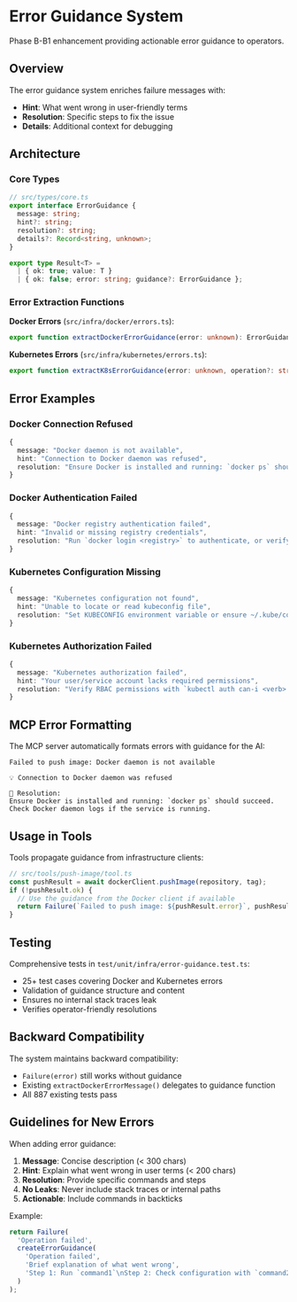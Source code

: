 # Error Guidance System

Phase B-B1 enhancement providing actionable error guidance to operators.

## Overview

The error guidance system enriches failure messages with:
- **Hint**: What went wrong in user-friendly terms
- **Resolution**: Specific steps to fix the issue
- **Details**: Additional context for debugging

## Architecture

### Core Types

```typescript
// src/types/core.ts
export interface ErrorGuidance {
  message: string;
  hint?: string;
  resolution?: string;
  details?: Record<string, unknown>;
}

export type Result<T> =
  | { ok: true; value: T }
  | { ok: false; error: string; guidance?: ErrorGuidance };
```

### Error Extraction Functions

**Docker Errors** (`src/infra/docker/errors.ts`):
```typescript
export function extractDockerErrorGuidance(error: unknown): ErrorGuidance
```

**Kubernetes Errors** (`src/infra/kubernetes/errors.ts`):
```typescript
export function extractK8sErrorGuidance(error: unknown, operation?: string): ErrorGuidance
```

## Error Examples

### Docker Connection Refused

```typescript
{
  message: "Docker daemon is not available",
  hint: "Connection to Docker daemon was refused",
  resolution: "Ensure Docker is installed and running: `docker ps` should succeed. Check Docker daemon logs if the service is running."
}
```

### Docker Authentication Failed

```typescript
{
  message: "Docker registry authentication failed",
  hint: "Invalid or missing registry credentials",
  resolution: "Run `docker login <registry>` to authenticate, or verify credentials in your Docker config (~/.docker/config.json)."
}
```

### Kubernetes Configuration Missing

```typescript
{
  message: "Kubernetes configuration not found",
  hint: "Unable to locate or read kubeconfig file",
  resolution: "Set KUBECONFIG environment variable or ensure ~/.kube/config exists. Run `kubectl config view` to verify."
}
```

### Kubernetes Authorization Failed

```typescript
{
  message: "Kubernetes authorization failed",
  hint: "Your user/service account lacks required permissions",
  resolution: "Verify RBAC permissions with `kubectl auth can-i <verb> <resource>`. Contact cluster administrator to grant necessary roles."
}
```

## MCP Error Formatting

The MCP server automatically formats errors with guidance for the AI:

```
Failed to push image: Docker daemon is not available

💡 Connection to Docker daemon was refused

🔧 Resolution:
Ensure Docker is installed and running: `docker ps` should succeed. Check Docker daemon logs if the service is running.
```

## Usage in Tools

Tools propagate guidance from infrastructure clients:

```typescript
// src/tools/push-image/tool.ts
const pushResult = await dockerClient.pushImage(repository, tag);
if (!pushResult.ok) {
  // Use the guidance from the Docker client if available
  return Failure(`Failed to push image: ${pushResult.error}`, pushResult.guidance);
}
```

## Testing

Comprehensive tests in `test/unit/infra/error-guidance.test.ts`:
- 25+ test cases covering Docker and Kubernetes errors
- Validation of guidance structure and content
- Ensures no internal stack traces leak
- Verifies operator-friendly resolutions

## Backward Compatibility

The system maintains backward compatibility:
- `Failure(error)` still works without guidance
- Existing `extractDockerErrorMessage()` delegates to guidance function
- All 887 existing tests pass

## Guidelines for New Errors

When adding error guidance:

1. **Message**: Concise description (< 300 chars)
2. **Hint**: Explain what went wrong in user terms (< 200 chars)
3. **Resolution**: Provide specific commands and steps
4. **No Leaks**: Never include stack traces or internal paths
5. **Actionable**: Include commands in backticks

Example:
```typescript
return Failure(
  'Operation failed',
  createErrorGuidance(
    'Operation failed',
    'Brief explanation of what went wrong',
    'Step 1: Run `command1`\nStep 2: Check configuration with `command2`'
  )
);
```